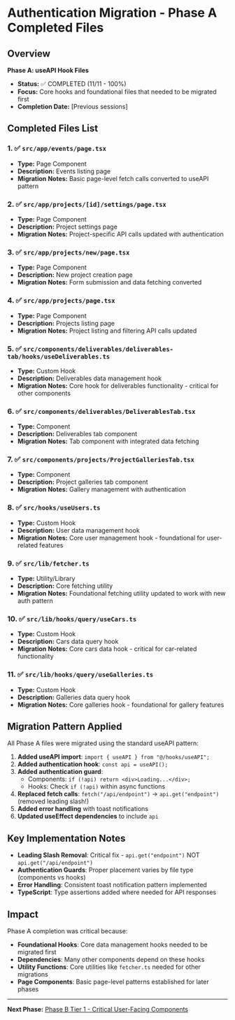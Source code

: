 # Authentication Migration - Phase A Completed Files

## Overview

**Phase A: useAPI Hook Files**

- **Status:** ✅ COMPLETED (11/11 - 100%)
- **Focus:** Core hooks and foundational files that needed to be migrated first
- **Completion Date:** [Previous sessions]

## Completed Files List

### 1. ✅ `src/app/events/page.tsx`

- **Type:** Page Component
- **Description:** Events listing page
- **Migration Notes:** Basic page-level fetch calls converted to useAPI pattern

### 2. ✅ `src/app/projects/[id]/settings/page.tsx`

- **Type:** Page Component
- **Description:** Project settings page
- **Migration Notes:** Project-specific API calls updated with authentication

### 3. ✅ `src/app/projects/new/page.tsx`

- **Type:** Page Component
- **Description:** New project creation page
- **Migration Notes:** Form submission and data fetching converted

### 4. ✅ `src/app/projects/page.tsx`

- **Type:** Page Component
- **Description:** Projects listing page
- **Migration Notes:** Project listing and filtering API calls updated

### 5. ✅ `src/components/deliverables/deliverables-tab/hooks/useDeliverables.ts`

- **Type:** Custom Hook
- **Description:** Deliverables data management hook
- **Migration Notes:** Core hook for deliverables functionality - critical for other components

### 6. ✅ `src/components/deliverables/DeliverablesTab.tsx`

- **Type:** Component
- **Description:** Deliverables tab component
- **Migration Notes:** Tab component with integrated data fetching

### 7. ✅ `src/components/projects/ProjectGalleriesTab.tsx`

- **Type:** Component
- **Description:** Project galleries tab component
- **Migration Notes:** Gallery management with authentication

### 8. ✅ `src/hooks/useUsers.ts`

- **Type:** Custom Hook
- **Description:** User data management hook
- **Migration Notes:** Core user management hook - foundational for user-related features

### 9. ✅ `src/lib/fetcher.ts`

- **Type:** Utility/Library
- **Description:** Core fetching utility
- **Migration Notes:** Foundational fetching utility updated to work with new auth pattern

### 10. ✅ `src/lib/hooks/query/useCars.ts`

- **Type:** Custom Hook
- **Description:** Cars data query hook
- **Migration Notes:** Core cars data hook - critical for car-related functionality

### 11. ✅ `src/lib/hooks/query/useGalleries.ts`

- **Type:** Custom Hook
- **Description:** Galleries data query hook
- **Migration Notes:** Core galleries hook - foundational for gallery features

## Migration Pattern Applied

All Phase A files were migrated using the standard useAPI pattern:

1. **Added useAPI import**: `import { useAPI } from "@/hooks/useAPI";`
2. **Added authentication hook**: `const api = useAPI();`
3. **Added authentication guard**:
   - Components: `if (!api) return <div>Loading...</div>;`
   - Hooks: Check `if (!api)` within async functions
4. **Replaced fetch calls**: `fetch("/api/endpoint")` → `api.get("endpoint")` (removed leading slash!)
5. **Added error handling** with toast notifications
6. **Updated useEffect dependencies** to include `api`

## Key Implementation Notes

- **Leading Slash Removal**: Critical fix - `api.get("endpoint")` NOT `api.get("/api/endpoint")`
- **Authentication Guards**: Proper placement varies by file type (components vs hooks)
- **Error Handling**: Consistent toast notification pattern implemented
- **TypeScript**: Type assertions added where needed for API responses

## Impact

Phase A completion was critical because:

- **Foundational Hooks**: Core data management hooks needed to be migrated first
- **Dependencies**: Many other components depend on these hooks
- **Utility Functions**: Core utilities like `fetcher.ts` needed for other migrations
- **Page Components**: Basic page-level patterns established for later phases

---

**Next Phase:** [Phase B Tier 1 - Critical User-Facing Components](authentication-migration-phase-b-tier1-completed.md)
